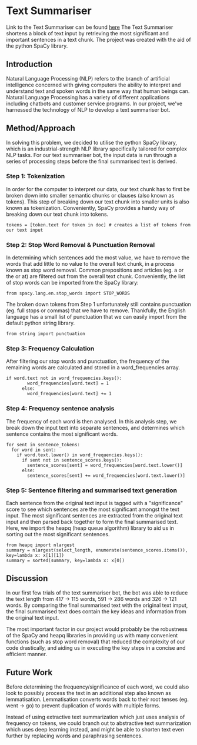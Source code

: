 # Text Summariser

Link to the Text Summariser can be found [here](https://colab.research.google.com/drive/1oSCNngYRFW5tdEDTO2-qVIAYmZensSTe?usp=sharing)
The Text Summariser shortens a block of text input by retrieving the most significant and important sentences in a text chunk. The project was created with the aid of the python SpaCy library.

## Introduction

Natural Language Processing (NLP) refers to the branch of artificial intelligence concerned with giving computers the ability to interpret and understand text and spoken words in the same way that human beings can. Natural Language Processing has a variety of different applications including chatbots and customer service programs. In our project, we've harnessed the technology of NLP to develop a text summariser bot.

## Method/Approach

In solving this problem, we decided to utilise the python SpaCy library, which is an industrial-strength NLP library specifically tailored for complex NLP tasks. For our text summariser bot, the input data is run through a series of processing steps before the final summarised text is derived.

### Step 1: Tokenization

In order for the computer to interpret our data, our text chunk has to first be broken down into smaller semantic chunks or clauses (also known as tokens). This step of breaking down our text chunk into smaller units is also known as tokenization. Conveniently, SpaCy provides a handy way of breaking down our text chunk into tokens.

```
tokens = [token.text for token in doc] # creates a list of tokens from our text input
```

### Step 2: Stop Word Removal & Punctuation Removal

In determining which sentences add the most value, we have to remove the words that add little to no value to the overall text chunk, in a process known as stop word removal. Common prepositions and articles (eg. a or the or at) are filtered out from the overall text chunk. Conveniently, the list of stop words can be imported from the SpaCy library:

```
from spacy.lang.en.stop_words import STOP_WORDS
```

The broken down tokens from Step 1 unfortunately still contains punctuation (eg. full stops or commas) that we have to remove. Thankfully, the English language has a small list of punctuation that we can easily import from the default python string library.

```
from string import punctuation
```

### Step 3: Frequency Calculation

After filtering our stop words and punctuation, the frequency of the remaining words are calculated and stored in a word_frequencies array.
```
if word.text not in word_frequencies.keys():
        word_frequencies[word.text] = 1
      else:
        word_frequencies[word.text] += 1
```

### Step 4: Frequency sentence analysis

The frequency of each word is then analysed. In this analysis step, we break down the input text into separate sentences, and determines which sentence contains the most significant words.

```
for sent in sentence_tokens:
  for word in sent:
    if word.text.lower() in word_frequencies.keys():
      if sent not in sentence_scores.keys():
        sentence_scores[sent] = word_frequencies[word.text.lower()]
      else:
        sentence_scores[sent] += word_frequencies[word.text.lower()]
```

### Step 5: Sentence filtering and summarised text generation

Each sentence from the original text input is tagged with a "significance" score to see which sentences are the most significant amongst the text input. The most significant sentences are extracted from the original text input and then parsed back together to form the final summarised text. Here, we import the heapq (heap queue algorithm) library to aid us in sorting out the most significant sentences. 

```
from heapq import nlargest
summary = nlargest(select_length, enumerate(sentence_scores.items()), key=lambda x: x[1][1])
summary = sorted(summary, key=lambda x: x[0])
```

## Discussion

In our first few trials of the text summariser bot, the bot was able to reduce the text length from 417 -> 115 words, 591 -> 286 words and 326 -> 121 words. By comparing the final summarised text with the original text imput, the final summarised text does contain the key ideas and information from the original text input.

The most important factor in our project would probably be the robustness of the SpaCy and heapq libraries in providing us with many convenient functions (such as stop word removal) that reduced the complexity of our code drastically, and aiding us in executing the key steps in a concise and efficient manner. 

## Future Work
Before determining the frequency/significance of each word, we could also look to possibly process the text in an additional step also known as lemmatisation. Lemmatisation converts words back to their root tenses (eg. went -> go) to prevent duplication of words with multiple forms.

Instead of using extractive text summarization which just uses analysis of frequency on tokens, we could branch out to abstractive text summarization which uses deep learning instead, and might be able to shorten text even further by replacing words and paraphrasing sentences.
